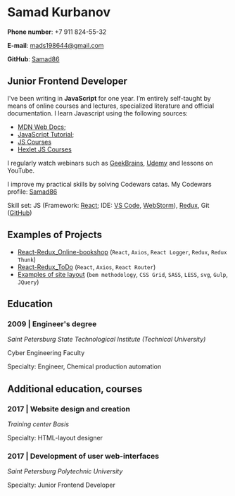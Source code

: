 # Samad Kurbanov

__Phone number__: +7 911 824-55-32

__E-mail__: mads198644@gmail.com

__GitHub__: [Samad86](https://github.com/Samad86)

## Junior Frontend Developer

I've been writing in __JavaScript__ for one year. I’m entirely self-taught by means of online courses and lectures, specialized literature and official documentation.
I learn Javascript using the following sources:
* [MDN Web Docs](https://developer.mozilla.org/ru/);
* [JavaScript Tutorial](https://learn.javascript.ru/);
* [JS Courses](https://htmlacademy.ru/courses/javascript)
* [Hexlet JS Courses](https://ru.hexlet.io/courses/javascript_101)

I regularly watch webinars such as [GeekBrains](https://geekbrains.ru/events), [Udemy](https://www.udemy.com/courses/development/web-development/) and lessons on YouTube.

I improve my practical skills by solving Codewars catas. My Codewars profile: [Samad86](https://www.codewars.com/users/Samad86)

Skill set: JS (Framework: [React](https://ru.reactjs.org/); IDE: [VS Code](https://code.visualstudio.com/), [WebStorm](https://www.jetbrains.com/webstorm/)), [Redux](https://redux.js.org/), Git ([GitHub](https://github.com/))

## Examples of Projects

- [React-Redux_Online-bookshop](https://github.com/Samad86/React-Redux_Online-bookshop) (``React``, ``Axios``, ``React Logger``, ``Redux``, ``Redux Thunk``)
- [React-Redux_ToDo](https://github.com/Samad86/React_ToDo) (``React``, ``Axios``, ``React Router``)
- [Examples of site layout](https://github.com/Samad86/Site-layout) (``bem methodology``, ``CSS Grid``, ``SASS``, ``LESS``, ``svg``, ``Gulp``, ``JQuery``)

## Education

### 2009 | Engineer's degree

_Saint Petersburg State Technological Institute (Technical University)_

Cyber Engineering Faculty

Specialty: Engineer, Chemical production automation

## Additional education, courses

### 2017 | Website design and creation
_Training center Basis_

Specialty: HTML-layout designer

### 2017 | Development of user web-interfaces
_Saint Petersburg Polytechnic University_

Specialty: Junior Frontend Developer
